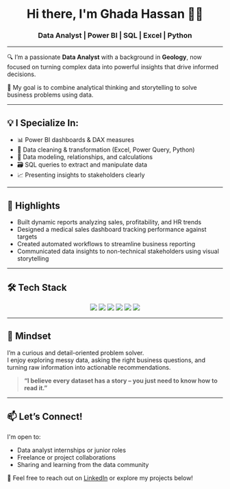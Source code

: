 <h1 align="center">Hi there, I'm Ghada Hassan 👩‍💻</h1>
<h3 align="center">Data Analyst | Power BI | SQL | Excel | Python</h3>

---

🔍 I’m a passionate **Data Analyst** with a background in **Geology**, now focused on turning complex data into powerful insights that drive informed decisions.  

🎯 My goal is to combine analytical thinking and storytelling to solve business problems using data.

---

## 💡 I Specialize In:

- 📊 Power BI dashboards & DAX measures  
- 🧹 Data cleaning & transformation (Excel, Power Query, Python)  
- 🧠 Data modeling, relationships, and calculations  
- 🗃 SQL queries to extract and manipulate data  
- 📈 Presenting insights to stakeholders clearly

---

## 🚀 Highlights

- Built dynamic reports analyzing sales, profitability, and HR trends  
- Designed a medical sales dashboard tracking performance against targets  
- Created automated workflows to streamline business reporting  
- Communicated data insights to non-technical stakeholders using visual storytelling

---

## 🛠 Tech Stack

<p align="center">
  <img src="https://img.shields.io/badge/-Power%20BI-F2C811?style=for-the-badge&logo=powerbi&logoColor=black" />
  <img src="https://img.shields.io/badge/-SQL-4479A1?style=for-the-badge&logo=postgresql&logoColor=white" />
  <img src="https://img.shields.io/badge/-Excel-217346?style=for-the-badge&logo=microsoft-excel&logoColor=white" />
  <img src="https://img.shields.io/badge/-Python-3776AB?style=for-the-badge&logo=python&logoColor=white" />
  <img src="https://img.shields.io/badge/-DAX-000000?style=for-the-badge&logoColor=white" />
  <img src="https://img.shields.io/badge/-ETL-4B8BBE?style=for-the-badge&logo=databricks&logoColor=white" />
</p>

---

## 🧠 Mindset

I’m a curious and detail-oriented problem solver.  
I enjoy exploring messy data, asking the right business questions, and turning raw information into actionable recommendations.  

> **“I believe every dataset has a story – you just need to know how to read it.”**

---

## 📫 Let’s Connect!

I'm open to:
- Data analyst internships or junior roles  
- Freelance or project collaborations  
- Sharing and learning from the data community

📩 Feel free to reach out on [LinkedIn](https://www.linkedin.com/in/ghada-hassan-1147892b1/) or explore my projects below!
